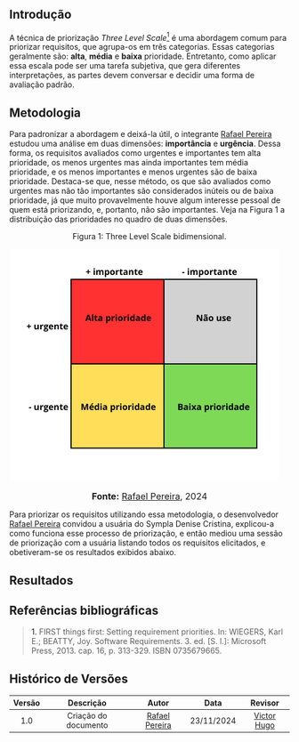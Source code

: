 ## Introdução

A técnica de priorização _Three Level Scale_<a id="anchor_1" href="#REF1"><sup>1</sup></a> é uma abordagem comum para priorizar requisitos, que agrupa-os em três categorias. Essas categorias geralmente são: **alta**, **média** e **baixa** prioridade. Entretanto, como aplicar essa escala pode ser uma tarefa subjetiva, que gera diferentes interpretações, as partes devem conversar e decidir uma forma de avaliação padrão.

## Metodologia

Para padronizar a abordagem e deixá-la útil, o integrante [Rafael Pereira](https://github.com/rafgpereira) estudou uma análise em duas dimensões: **importância** e **urgência**. Dessa forma, os requisitos avaliados como urgentes e importantes tem alta prioridade, os menos urgentes mas ainda importantes tem média prioridade, e os menos importantes e menos urgentes são de baixa prioridade. Destaca-se que, nesse método, os que são avaliados como urgentes mas não tão importantes são considerados inúteis ou de baixa prioridade, já que muito provavelmente houve algum interesse pessoal de quem está priorizando, e, portanto, não são importantes. Veja na Figura 1 a distribuição das prioridades no quadro de duas dimensões.


<div style="text-align: center;">
    Figura 1: Three Level Scale bidimensional.
</div>

![Imagem](../assets/Importante.png)
<font size="3"><p style="text-align: center"><b>Fonte:</b> <a href="https://github.com/rafgpereira">Rafael Pereira</a>, 2024</p></font>



Para priorizar os requisitos utilizando essa metodologia, o desenvolvedor [Rafael Pereira](https://github.com/rafgpereira) convidou a usuária do Sympla Denise Cristina, explicou-a como funciona esse processo de priorização, e então mediou uma sessão de priorização com a usuária listando todos os requisitos elicitados, e obetiveram-se os resultados exibidos abaixo.

## Resultados


## **Referências bibliográficas**

><a id="REF1">1.</a> FIRST things first: Setting requirement priorities. In: WIEGERS, Karl E.; BEATTY, Joy. Software Requirements. 3. ed. [S. l.]: Microsoft Press, 2013. cap. 16, p. 313-329. ISBN 0735679665.

## Histórico de Versões


| Versão |          Descrição              |     Autor      |      Data      |   Revisor     | 
|:------:|:-------------------------------:|:--------------:|:--------------:|:-------------:|
|  1.0   | Criação do documento |  [Rafael Pereira](https://github.com/rafgpereira) | 23/11/2024 |[Victor Hugo](https://github.com/VHbernardes)  |
